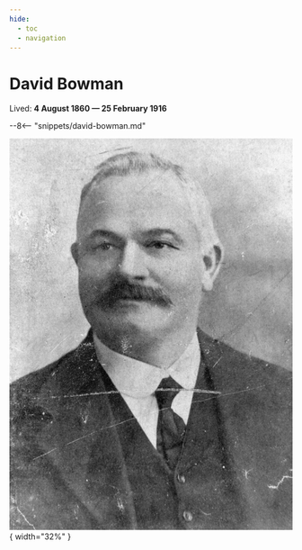 ```yaml
---
hide:
  - toc
  - navigation
---
```


# David Bowman

Lived: **4 August 1860 — 25 February 1916**


--8<-- "snippets/david-bowman.md"

![](../assets/david-bowman.jpg){ width="32%" }
